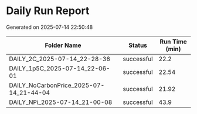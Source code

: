 # Daily Run Report
Generated on 2025-07-14 22:50:48

| Folder Name | Status     | Run Time (min) |
|-------------|------------|----------------|
| DAILY_2C_2025-07-14_22-28-36 | successful | 22.2 |
| DAILY_1p5C_2025-07-14_22-06-01 | successful | 22.54 |
| DAILY_NoCarbonPrice_2025-07-14_21-44-04 | successful | 21.92 |
| DAILY_NPi_2025-07-14_21-00-08 | successful | 43.9 |